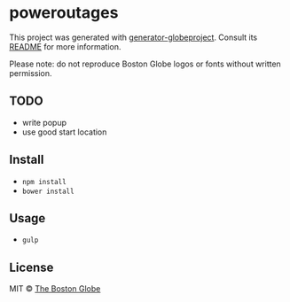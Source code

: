 # poweroutages

This project was generated with [generator-globeproject](https://github.com/BostonGlobe/generator-globeproject). Consult its [README](https://github.com/BostonGlobe/generator-globeproject) for more information.

Please note: do not reproduce Boston Globe logos or fonts without written permission.

## TODO

- write popup
- use good start location

## Install

- `npm install`
- `bower install`

## Usage

- `gulp`

## License

MIT © [The Boston Globe](http://github.com/BostonGlobe)
